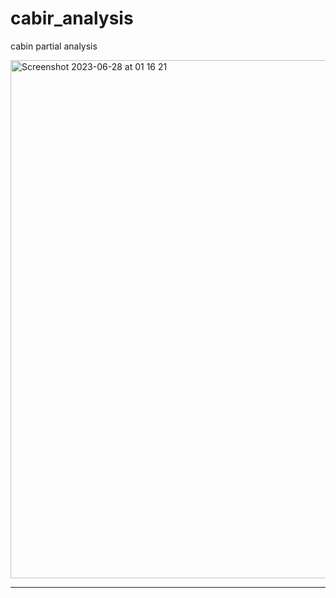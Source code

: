 # cabir_analysis
cabin partial analysis

<img width="829" alt="Screenshot 2023-06-28 at 01 16 21" src="https://github.com/SpiralBL0CK/cabir_analysis/assets/25670930/44f1db7c-bc7d-45ba-a92f-bf4ee86ce521">







------------------------------------




